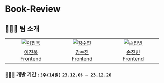 # Book-Review

## 🧑🏻‍💻 팀 소개

<table>
  <tr>
    <td align="center" width="150px">
      <a href="https://github.com/KittelLee" target="_blank">
        <img src="https://avatars.githubusercontent.com/u/59171592?v=4" alt="이진욱" />
      </a>
    </td>
    <td align="center" width="150px">
      <a href="https://github.com/heriondb" target="_blank">
        <img src="https://avatars.githubusercontent.com/u/134524742?v=4" alt="강수진" />
      </a>
    </td>
    <td align="center" width="150px">
      <a href="https://github.com/withsjb" target="_blank">
        <img src="https://avatars.githubusercontent.com/u/57334030?v=4" alt="손진빈" />
      </a>
    </td>
  </tr>
  <tr> 
    <td align="center">
      <a href="https://github.com/KittelLee" target="_blank">
        이진욱<br />
        Frontend
      </a>
    </td>
    <td align="center">
      <a href="https://github.com/heriondb" target="_blank">
        강수진<br />
        Frontend
      </a>
    </td>
    <td align="center">
      <a href="https://github.com/withsjb" target="_blank">
        손진빈<br />
        Frontend
      </a>
    </td>
  </tr>
</table>

### 🧑🏻‍💻 개발 기간 : `2주(14일)` `23.12.06 ~ 23.12.20`
